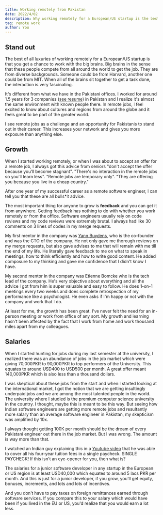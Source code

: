 ```yaml
---
title: Working remotely from Pakistan
date: 2022/4/02
description: Why working remotely for a European/US startup is the best ever thing for a Pakistani.
tag: remote work
author: You
---
```


## Stand out

The best of all luxuries of working remotely for a European/US startup is that you get a chance to work with the big brains. Big brains in the sense that these people compete from all around the world to get the job. They are from diverse backgrounds. Someone could be from Harvard, another one could be from MIT. When all of the brains sit together to get a task done, the interaction is very fascinating.

It's different from what we have in the Pakistani offices. I worked for around 1.5 years for 3 companies ([see resume](/resume)) in Pakistan and I realize it's almost the same environment with known people there. In remote jobs, I feel excited to know about cultures and regions from around the globe and it feels great to be part of the greater world.

I see remote jobs as a challenge and an opportunity for Pakistanis to stand out in their career. This increases your network and gives you more exposure than anything else.

## Growth

When I started working remotely, or when I was about to accept an offer for a remote job, I always got this advice from seniors "don't accept the offer because you'll become stagnant". "There's no interaction in the remote jobs so you'll learn less". "Remote jobs are temporary only". "They are offering you because you live in a cheap country."

After one year of my successful career as a remote software engineer, I can tell you that these are all bulls*it advice. 

The most important thing for anyone to grow is **feedback** and you can get it from anywhere. Getting feedback has nothing to do with whether you work remotely or from the office. Software engineers usually rely on code reviews and my code reviews were extremely brutal. I always had like 30 comments on 3 lines of codes in my merge requests. 

My first mentor in the company was [Yann Buydens](https://yannbuy.com/), who is the co-founder and was the CTO of the company. He not only gave me thorough reviews on my merge requests, but also gave advises to me that will remain with me till the end of my life. He literally gave feedback to me on what to speak in meetings, how to think efficiently and how to write good content. He added composure to my thinking and gave me confidence that I didn't know I have.

My second mentor in the company was Etienne Bomcke who is the tech lead of the company. He's very objective about everything and all the advice I got from him is super valuable and easy to follow. He does 1-on-1 meetings every two weeks and does complete retrospection of my performance like a psychologist. He even asks if I'm happy or not with the company and work that I do.

At least for me, the growth has been great. I've never felt the need for an in-person meeting or work from office of any sort. My growth and learning hasn't been affected by the fact that I work from home and work thousand miles apart from my colleagues.

## Salaries

When I started hunting for jobs during my last semester at the university, I realized there was an abundance of jobs in the job market which were giving 70,000PKR to 90,000PKR to top performers of the University. This equates to around USD400 to USD500 per month. A great offer meant 140,000PKR which is also less than a thousand dollars. 

I was skeptical about these jobs from the start and when I started looking at the international market, I got the notion that we are getting insultingly underpaid jobs and we are among the most talented people in the world. The university where I studied is the premium computer science university in the country. I thought, maybe this is meant to be this way. But seeing how Indian software engineers are getting more remote jobs and resultantly more salary than an average software engineer in Pakistan, my skepticism was amplified by 10x.

I always thought getting 100K per month should be the dream of every Pakistani engineer out there in the job market. But I was wrong. The amount is way more than that.

I watched an Indian guy explaining this in a [Youtube video](https://www.youtube.com/watch?v=HbZK-tNHXW4) that he was able to cover all his four-year tuition fees in a single paycheck. SINGLE PAYCHECK! If this isn't an eye-opener for you, then what is? 

The salaries for a junior software developer in any startup in the European or US region is at least USD40,000 which equates to around 5 lacs PKR per month. And this is just for a junior developer, if you grow, you'll get equity, bonuses, increments, and lots and lots of incentives.

And you don't have to pay taxes on foreign remittances earned through software services. If you compare this to your salary which would have been if you lived in the EU or US, you'd realize that you would earn a lot less.